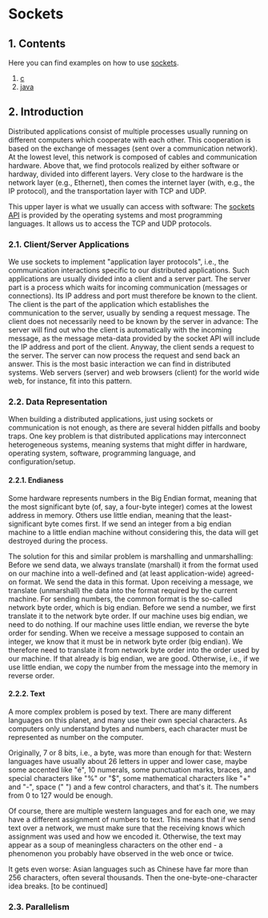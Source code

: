 # Sockets

## 1. Contents

Here you can find examples on how to use [sockets](https://en.wikipedia.org/wiki/Network_socket).

1. [c](http://github.com/thomasWeise/distributedComputingExamples/tree/master/sockets/c)
2. [java](http://github.com/thomasWeise/distributedComputingExamples/tree/master/sockets/java)


## 2. Introduction

Distributed applications consist of multiple processes usually running on different computers which cooperate with each other. This cooperation is based on the exchange of messages (sent over a communication network). At the lowest level, this network is composed of cables and communication hardware. Above that, we find protocols realized by either software or hardway, divided into different layers. Very close to the hardware is the network layer (e.g., Ethernet), then comes the internet layer (with, e.g., the IP protocol), and the transportation layer with TCP and UDP.

This upper layer is what we usually can access with software: The [sockets API](https://en.wikipedia.org/wiki/Network_socket) is provided by the operating systems and most programming languages. It allows us to access the TCP and UDP protocols.

### 2.1. Client/Server Applications

We use sockets to implement "application layer protocols", i.e., the communication interactions specific to our distributed applications. Such applications are usually divided into a client and a server part. The server part is a process which waits for incoming communication (messages or connections).  Its IP address and port must therefore be known to the client. The client is the part of the application which establishes the communication to the server, usually by sending a request message. The client does not necessarily need to be known by the server in advance: The server will find out who the client is automatically with the incoming message, as the message meta-data provided by the socket API will include the IP address and port of the client. Anyway, the client sends a request to the server. The server can now process the request and send back an answer. This is the most basic interaction we can find in distributed systems. Web servers (server) and web browsers (client) for the world wide web, for instance, fit into this pattern.

### 2.2. Data Representation

When building a distributed applications, just using sockets or communication is not enough, as there are several hidden pitfalls and booby traps. One key problem is that distributed applications may interconnect heterogeneous systems, meaning systems that might differ in hardware, operating system, software, programming language, and configuration/setup.

#### 2.2.1. Endianess

Some hardware represents numbers in the Big Endian format, meaning that the most significant byte (of, say, a four-byte integer) comes at the lowest address in memory. Others use little endian, meaning that the least-significant byte comes first. If we send an integer from a big endian machine to a little endian machine without considering this, the data will get destroyed during the process.

The solution for this and similar problem is marshalling and unmarshalling: Before we send data, we always translate (marshall) it from the format used on our machine into a well-defined and (at least application-wide) agreed-on format. We send the data in this format. Upon receiving a message, we translate (unmarshall) the data into the format required by the current machine. For sending numbers, the common format is the so-called network byte order, which is big endian. Before we send a number, we first translate it to the network byte order. If our machine uses big endian, we need to do nothing. If our machine uses little endian, we reverse the byte order for sending. When we receive a message supposed to contain an integer, we know that it must be in network byte order (big endian). We therefore need to translate it from network byte order into the order used by our machine. If that already is big endian, we are good. Otherwise, i.e., if we use little endian, we copy the number from the message into the memory in reverse order.  

#### 2.2.2. Text

A more complex problem is posed by text. There are many different languages on this planet, and many use their own special characters. As computers only understand bytes and numbers, each character must be represented as number on the computer.

Originally, 7 or 8 bits, i.e., a byte, was more than enough for that: Western languages have usually about 26 letters in upper and lower case, maybe some accented like "é", 10 numerals, some punctuation marks, braces, and special characters like "%" or "$", some mathematical characters like "+" and "-", space (" ") and a few control characters, and that's it. The numbers from 0 to 127 would be enough.

Of course, there are multiple western languages and for each one, we may have a different assignment of numbers to text. This means that if we send text over a network, we must make sure that the receiving knows which assignment was used and how we encoded it. Otherwise, the text may appear as a soup of meaningless characters on the other end - a phenomenon you probably have observed in the web once or twice.

It gets even worse: Asian languages such as Chinese have far more than 256 characters, often several thousands. Then the one-byte-one-character idea breaks.
 [to be continued]

### 2.3. Parallelism
